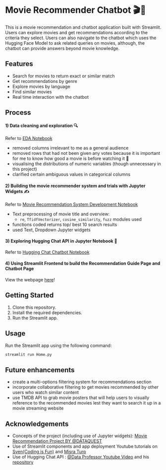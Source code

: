 # Movie Recommender Chatbot 🎬🍿

This is a movie recommendation and chatbot application built with Streamlit. Users can explore movies and get recommendations according to the criteria they select. Users can also navigate to the chatbot which uses the Hugging Face Model to ask related queries on movies, although, the chatbot can provide answers beyond movie knowledge.

## Features

- Search for movies to return exact or similar match
- Get recommendations by genre
- Explore movies by language
- Find similar movies
- Real time interaction with the chatbot

## Process

#### 1) Data cleaning and exploration 🔍 
Refer to [EDA Notebook](https://github.com/phyosandarwin/movie-recommender-chatbot/blob/ac63d1ffb686088c5e438fb80a1f5044efd5e469/notebooks/Movie-Recommendation%20eda.ipynb)

- removed columns irrelevant to me as a general audience
- removed rows that had not been given any votes because it is important for me to know how good a movie is before watching it 🥲
- visualising the distributions of numeric variables (though unnecessary in this project)
- clarified certain ambiguous values in categorical columns

#### 2) Building the movie recommender system and trials with Jupyter Widgets ✍
Refer to [Movie Recommendation System Development Notebook](https://github.com/phyosandarwin/movie-recommender-chatbot/blob/ac63d1ffb686088c5e438fb80a1f5044efd5e469/notebooks/Movie-Recommendation%20system.ipynb)

- Text preprocessing of movie title and overview:
  - `re`, `TfidfVectorizer`, `cosine_similarity`, `fuzz` modules used
- functions coded returns top/ best 10 search results
- used Text, Dropdown Jupyter widgets

#### 3) Exploring Hugging Chat API in Jupyter Notebook 🤗
Refer to [Hugging Chat Chatbot Notebook](https://github.com/phyosandarwin/movie-recommender-chatbot/blob/ac63d1ffb686088c5e438fb80a1f5044efd5e469/notebooks/Hugchat_Chatbot_(New_Feature).ipynb)

#### 4) Using Streamlit Frontend to build the Recommendation Guide Page and Chatbot Page 
View the webpage [here](https://movie-recommender-chatbot.streamlit.app/)!


## Getting Started

1. Clone this repository.
2. Install the required dependencies.
3. Run the Streamlit app.

## Usage

Run the Streamlit app using the following command:

```bash
streamlit run Home.py
```

## Future enhancements
- create a multi-options filtering system for recommendations section
- incorporate collaborative filtering to get movies recommended by other users who watch similar content
- use TMDB API to grab movie posters that will help users to visually reference to the recommended movies lest they want to search it up in a movie streaming website

## Acknowledgements
* Concepts of the project (including use of Jupyter widgets): [Movie Recommendation Project BY @DATAQUEST](https://youtu.be/eyEabQRBMQA)
* Use of Streamlit components and app deployment Youtube tutorials on [Sven(Coding is Fun)](https://www.youtube.com/@CodingIsFun) and [Misra Turp](https://www.youtube.com/@misraturp)
* Use of Hugging Chat API : [@Data Professor Youtube Video](https://www.youtube.com/watch?v=T_iE6TT7pS8) and his [repository](https://github.com/dataprofessor/hugchat)

